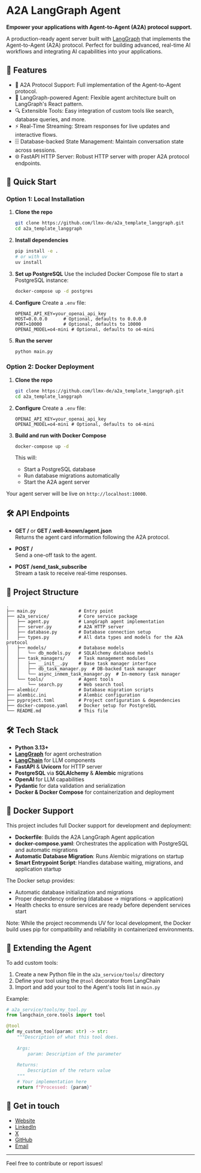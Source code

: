# A2A LangGraph Agent

**Empower your applications with Agent-to-Agent (A2A) protocol support.**

A production-ready agent server built with [LangGraph](https://github.com/langgraph/langgraph) that implements the Agent-to-Agent (A2A) protocol. Perfect for building advanced, real-time AI workflows and integrating AI capabilities into your applications.

## 🚀 Features
- 🔄 A2A Protocol Support: Full implementation of the Agent-to-Agent protocol.
- 🧠 LangGraph-powered Agent: Flexible agent architecture built on LangGraph's React pattern.
- 🔍 Extensible Tools: Easy integration of custom tools like search, database queries, and more.
- ⚡ Real-Time Streaming: Stream responses for live updates and interactive flows.
- 🗄️ Database-backed State Management: Maintain conversation state across sessions.
- 🌐 FastAPI HTTP Server: Robust HTTP server with proper A2A protocol endpoints.

## 🔧 Quick Start

### Option 1: Local Installation

1. **Clone the repo**
   ```bash
   git clone https://github.com/llmx-de/a2a_template_langgraph.git
   cd a2a_template_langgraph
   ```

2. **Install dependencies**
   ```bash
   pip install -e .
   # or with uv
   uv install
   ```

3. **Set up PostgreSQL**
   Use the included Docker Compose file to start a PostgreSQL instance:
   ```bash
   docker-compose up -d postgres
   ```

4. **Configure**
   Create a `.env` file:
   ```env
   OPENAI_API_KEY=your_openai_api_key
   HOST=0.0.0.0      # Optional, defaults to 0.0.0.0
   PORT=10000        # Optional, defaults to 10000
   OPENAI_MODEL=o4-mini # Optional, defaults to o4-mini
   ```

5. **Run the server**
   ```bash
   python main.py
   ```

### Option 2: Docker Deployment

1. **Clone the repo**
   ```bash
   git clone https://github.com/llmx-de/a2a_template_langgraph.git
   cd a2a_template_langgraph
   ```

2. **Configure**
   Create a `.env` file:
   ```env
   OPENAI_API_KEY=your_openai_api_key
   OPENAI_MODEL=o4-mini # Optional, defaults to o4-mini
   ```

3. **Build and run with Docker Compose**
   ```bash
   docker-compose up -d
   ```

   This will:
   - Start a PostgreSQL database
   - Run database migrations automatically
   - Start the A2A agent server

Your agent server will be live on `http://localhost:10000`.

## 🛠️ API Endpoints

- **GET /** or **GET /.well-known/agent.json**  
  Returns the agent card information following the A2A protocol.

- **POST /**  
  Send a one-off task to the agent.

- **POST /send_task_subscribe**  
  Stream a task to receive real-time responses.

## 📂 Project Structure

```
.
├── main.py                # Entry point
├── a2a_service/           # Core service package
│   ├── agent.py           # LangGraph agent implementation
│   ├── server.py          # A2A HTTP server
│   ├── database.py        # Database connection setup
│   ├── types.py           # All data types and models for the A2A protocol
│   ├── models/            # Database models 
│   │   └── db_models.py   # SQLAlchemy database models
│   ├── task_managers/     # Task management modules
│   │   ├── __init__.py    # Base task manager interface
│   │   ├── db_task_manager.py  # DB-backed task manager
│   │   └── async_inmem_task_manager.py  # In-memory task manager
│   └── tools/             # Agent tools
│       └── search.py      # Web search tool
├── alembic/               # Database migration scripts
├── alembic.ini            # Alembic configuration
├── pyproject.toml         # Project configuration & dependencies
├── docker-compose.yaml    # Docker setup for PostgreSQL
└── README.md              # This file
```

## 🛠️ Tech Stack

- **Python 3.13+**  
- **[LangGraph](https://github.com/langgraph/langgraph)** for agent orchestration  
- **[LangChain](https://github.com/langchain-ai/langchain)** for LLM components
- **FastAPI** & **Uvicorn** for HTTP server  
- **PostgreSQL** via **SQLAlchemy** & **Alembic** migrations  
- **OpenAI** for LLM capabilities  
- **Pydantic** for data validation and serialization
- **Docker & Docker Compose** for containerization and deployment

## 🐳 Docker Support

This project includes full Docker support for development and deployment:

- **Dockerfile**: Builds the A2A LangGraph Agent application
- **docker-compose.yaml**: Orchestrates the application with PostgreSQL and automatic migrations
- **Automatic Database Migration**: Runs Alembic migrations on startup
- **Smart Entrypoint Script**: Handles database waiting, migrations, and application startup

The Docker setup provides:
- Automatic database initialization and migrations
- Proper dependency ordering (database → migrations → application)
- Health checks to ensure services are ready before dependent services start

Note: While the project recommends UV for local development, the Docker build uses pip for compatibility and reliability in containerized environments.

## 🔌 Extending the Agent

To add custom tools:
1. Create a new Python file in the `a2a_service/tools/` directory
2. Define your tool using the `@tool` decorator from LangChain
3. Import and add your tool to the Agent's tools list in `main.py`

Example:

```python
# a2a_service/tools/my_tool.py
from langchain_core.tools import tool

@tool
def my_custom_tool(param: str) -> str:
    """Description of what this tool does.
    
    Args:
        param: Description of the parameter
        
    Returns:
        Description of the return value
    """
    # Your implementation here
    return f"Processed: {param}"
```

## 💬 Get in touch

- [Website](https://llmx.de)
- [LinkedIn](https://www.linkedin.com/in/dmytro--ch/)
- [X](https://x.com/dmytro__ch)
- [GitHub](https://github.com/llmx-de)
- [Email](mailto:dmytro.de.ch@gmail.com)

---

Feel free to contribute or report issues!

